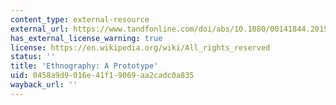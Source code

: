 ```yaml
---
content_type: external-resource
external_url: https://www.tandfonline.com/doi/abs/10.1080/00141844.2015.1133688?journalCode=retn20
has_external_license_warning: true
license: https://en.wikipedia.org/wiki/All_rights_reserved
status: ''
title: 'Ethnography: A Prototype'
uid: 0458a9d9-016e-41f1-9069-aa2cadc0a835
wayback_url: ''
---
```

